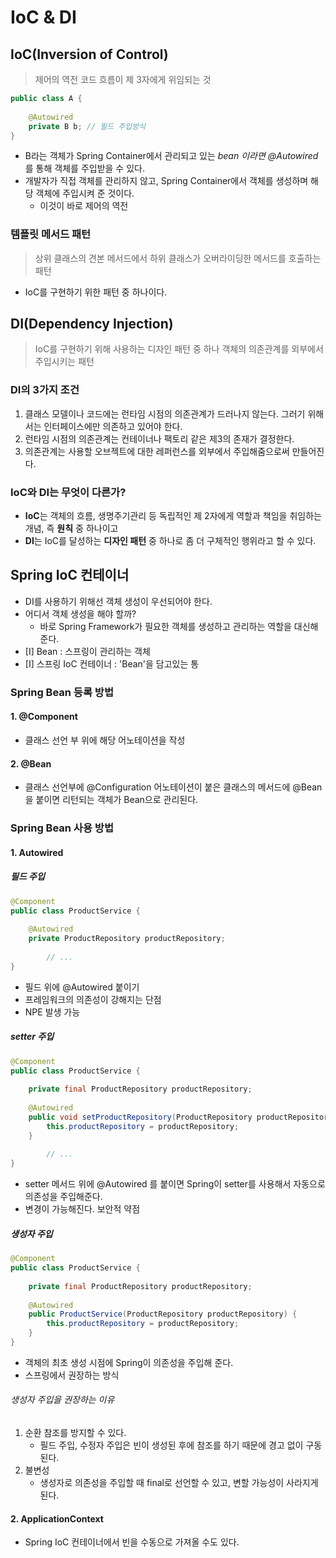 # IoC & DI
## IoC(Inversion of Control)
> 제어의 역전
> 코드 흐름이 제 3자에게 위임되는 것

```java
public class A {
    
    @Autowired
    private B b; // 필드 주입방식
}
```
- B라는 객체가 Spring Container에서 관리되고 있는 _bean 이라면
  @Autowired_ 를 통해 객체를 주입받을 수 있다.
- 개발자가 직접 객체를 관리하지 않고, Spring Container에서 객체를 생성하며 해당 객체에 주입시켜 준 것이다.
	- 이것이 바로 제어의 역전 
### 템플릿 메서드 패턴
> 상위 클래스의 견본 메서드에서 하위 클래스가 오버라이딩한 메서드를 호출하는 패턴
- IoC를 구현하기 위한 패턴 중 하나이다.
## DI(Dependency Injection)
> IoC를 구현하기 위해 사용하는 디자인 패턴 중 하나
> 객체의 의존관계를 외부에서 주입시키는 패턴
### DI의 3가지 조건
1. 클래스 모델이나 코드에는 런타임 시점의 의존관계가 드러나지 않는다. 그러기 위해서는 인터페이스에만 의존하고 있어야 한다.
2. 런타임 시점의 의존관계는 컨테이너나 팩토리 같은 제3의 존재가 결정한다.
3. 의존관계는 사용할 오브젝트에 대한 레퍼런스를 외부에서 주입해줌으로써 만들어진다.
### IoC와 DI는 무엇이 다른가?
- **IoC**는 객체의 흐름, 생명주기관리 등 독립적인 제 2자에게 역할과 책임을 취임하는 개념, 즉 **원칙** 중 하나이고
- **DI**는 IoC를 달성하는 **디자인 패턴** 중 하나로 좀 더 구체적인 행위라고 할 수 있다.
## Spring IoC 컨테이너
- DI를 사용하기 위해선 객체 생성이 우선되어야 한다.
- 어디서 객체 생성을 해야 할까?
	- 바로 Spring Framework가 필요한 객체를 생성하고 관리하는 역할을 대신해 준다.
- [I] Bean : 스프링이 관리하는 객체
- [I] 스프링 IoC 컨테이너 : 'Bean'을 담고있는 통
### Spring Bean 등록 방법
#### 1. @Component
-  클래스 선언 부 위에 해당 어노테이션을 작성
#### 2. @Bean
-  클래스 선언부에 @Configuration 어노테이션이 붙은 클래스의 메서드에 @Bean 을 붙이면 리턴되는 객체가 Bean으로 관리된다.
### Spring Bean 사용 방법
#### 1. Autowired
##### 필드 주입
```java
@Component
public class ProductService {
		
    @Autowired
    private ProductRepository productRepository;
		
		// ...
}
```
- 필드 위에 @Autowired 붙이기
- 프레임워크의 의존성이 강해지는 단점
- NPE 발생 가능
##### setter 주입
```java
@Component
public class ProductService {
 
    private final ProductRepository productRepository;
 
    @Autowired
    public void setProductRepository(ProductRepository productRepository) {
        this.productRepository = productRepository;
    }
		
		// ...
}
```
- setter 메서드 위에 @Autowired 를 붙이면 Spring이 setter를 사용해서 자동으로 의존성을 주입해준다.
- 변경이 가능해진다. 보안적 약점
##### 생성자 주입
```java
@Component
public class ProductService {
 
    private final ProductRepository productRepository;
 
    @Autowired
    public ProductService(ProductRepository productRepository) {
        this.productRepository = productRepository;
    }
}
```
- 객체의 최초 생성 시점에 Spring이 의존성을 주입해 준다.
- 스프링에서 권장하는 방식
###### 생성자 주입을 권장하는 이유
1. 순환 참조를 방지할 수 있다.
	- 필드 주입, 수정자 주입은 빈이 생성된 후에 참조를 하기 때문에 경고 없이 구동된다.
2. 불변성
	- 생성자로 의존성을 주입할 때 final로 선언할 수 있고, 변할 가능성이 사라지게 된다.
#### 2. ApplicationContext
- Spring IoC 컨테이너에서 빈을 수동으로 가져올 수도 있다.